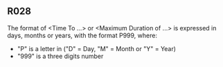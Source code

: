 ## R028
The format of &lt;Time To ...&gt; or &lt;Maximum Duration of ...&gt; is expressed in days, months or years, with the format P999, where:  
 - "P" is a letter in ("D" = Day, "M" = Month or "Y" = Year)   
 - "999" is a three digits number
